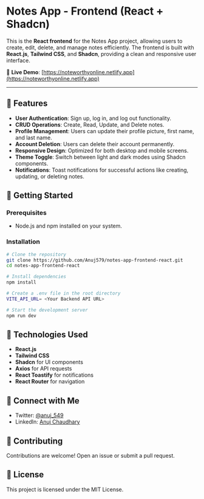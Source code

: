 
# Notes App - Frontend (React + Shadcn)

This is the **React frontend** for the Notes App project, allowing users to create, edit, delete, and manage notes efficiently. The frontend is built with **React.js**, **Tailwind CSS**, and **Shadcn**, providing a clean and responsive user interface.

🔗 **Live Demo**: [https://noteworthyonline.netlify.app](https://noteworthyonline.netlify.app)

---

## 🌟 Features
- **User Authentication**: Sign up, log in, and log out functionality.
- **CRUD Operations**: Create, Read, Update, and Delete notes.
- **Profile Management**: Users can update their profile picture, first name, and last name.
- **Account Deletion**: Users can delete their account permanently.
- **Responsive Design**: Optimized for both desktop and mobile screens.
- **Theme Toggle**: Switch between light and dark modes using Shadcn components.
- **Notifications**: Toast notifications for successful actions like creating, updating, or deleting notes.
  
## 🚀 Getting Started

### Prerequisites
- Node.js and npm installed on your system.

### Installation
```bash
# Clone the repository
git clone https://github.com/Anuj579/notes-app-frontend-react.git
cd notes-app-frontend-react

# Install dependencies
npm install

# Create a .env file in the root directory
VITE_API_URL= <Your Backend API URL>

# Start the development server
npm run dev
```

## 🔧 Technologies Used
- **React.js**
- **Tailwind CSS**
- **Shadcn** for UI components
- **Axios** for API requests
- **React Toastify** for notifications
- **React Router** for navigation

## 📱 Connect with Me
- Twitter: [@anuj_549](https://x.com/anuj_549)
- LinkedIn: [Anuj Chaudhary](https://www.linkedin.com/in/anujchaudhary549/)

## 🤝 Contributing
Contributions are welcome! Open an issue or submit a pull request.

## 📜 License
This project is licensed under the MIT License.
